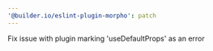 ```yaml
---
'@builder.io/eslint-plugin-morpho': patch
---
```


Fix issue with plugin marking 'useDefaultProps' as an error